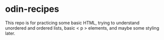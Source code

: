 # odin-recipes

This repo is for practicing some basic HTML, trying to understand unordered and ordered lists, basic < p > elements, and maybe some styling later.